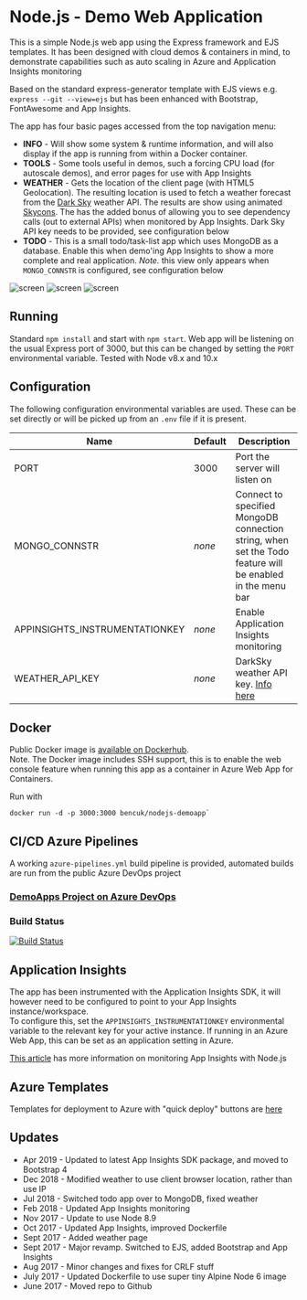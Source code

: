 # Node.js - Demo Web Application
This is a simple Node.js web app using the Express framework and EJS templates. It has been designed with cloud demos & containers in mind, to demonstrate capabilities such as auto scaling in Azure and Application Insights monitoring

Based on the standard express-generator template with EJS views e.g. `express --git --view=ejs` but has been enhanced with Bootstrap, FontAwesome and App Insights.

The app has four basic pages accessed from the top navigation menu:
 - **INFO** - Will show some system & runtime information, and will also display if the app is running from within a Docker container.  
 - **TOOLS** - Some tools useful in demos, such a forcing CPU load (for autoscale demos), and error pages for use with App Insights
 - **WEATHER** - Gets the location of the client page (with HTML5 Geolocation). The resulting location is used to fetch a weather forecast from the [Dark Sky](http://darksky.net) weather API. The results are show using animated [Skycons](https://darkskyapp.github.io/skycons/). The has the added bonus of allowing you to see dependency calls (out to external APIs) when monitored by App Insights. Dark Sky API key needs to be provided, see configuration below
 - **TODO** - This is a small todo/task-list app which uses MongoDB as a database. Enable this when demo'ing App Insights to show a more complete and real application. *Note.* this view only appears when `MONGO_CONNSTR` is configured, see configuration below
 
![screen](https://user-images.githubusercontent.com/14982936/55620041-dfe96480-5791-11e9-8b78-8ff73ec0f239.png)
![screen](https://user-images.githubusercontent.com/14982936/55620043-dfe96480-5791-11e9-9746-3b42a3a41e5f.png)
![screen](https://user-images.githubusercontent.com/14982936/55620045-dfe96480-5791-11e9-94f3-6d788ed447c1.png)


## Running 
Standard `npm install` and start with `npm start`. Web app will be listening on the usual Express port of 3000, but this can be changed by setting the `PORT` environmental variable. Tested with Node v8.x and 10.x


## Configuration 
The following configuration environmental variables are used. These can be set directly or will be picked up from an `.env` file if it is present.

|Name|Default|Description                   |
|----|-------|------------------------------|
|PORT|3000   |Port the server will listen on|
|MONGO_CONNSTR|*none*   |Connect to specified MongoDB connection string, when set the Todo feature will be enabled in the menu bar|
|APPINSIGHTS_INSTRUMENTATIONKEY|*none*    |Enable Application Insights monitoring|
|WEATHER_API_KEY|*none*    |DarkSky weather API key. [Info here](https://darksky.net/dev)|


## Docker 
Public Docker image is [available on Dockerhub](https://hub.docker.com/r/bencuk/nodejs-demoapp/).  
Note. The Docker image includes SSH support, this is to enable the web console feature when running this app as a container in Azure Web App for Containers.  

Run with 
```
docker run -d -p 3000:3000 bencuk/nodejs-demoapp`
```

## CI/CD Azure Pipelines 
A working `azure-pipelines.yml` build pipeline is provided, automated builds are run from the public Azure DevOps project

### [DemoApps Project on Azure DevOps](https://dev.azure.com/bencoleman/DemoApps)

### Build Status
[![Build Status](https://dev.azure.com/bencoleman/DemoApps/_apis/build/status/Build%20nodejs-demoapp?branchName=master)](https://dev.azure.com/bencoleman/DemoApps/_build/latest?definitionId=67&branchName=master)


## Application Insights 
The app has been instrumented with the Application Insights SDK, it will however need to be configured to point to your App Insights instance/workspace.  
To configure this, set the `APPINSIGHTS_INSTRUMENTATIONKEY` environmental variable to the relevant key for your active instance. If running in an Azure Web App, this can be set as an application setting in Azure.

[This article](https://docs.microsoft.com/en-us/azure/application-insights/app-insights-nodejs) has more information on monitoring App Insights with Node.js 

## Azure Templates
Templates for deployment to Azure with "quick deploy" buttons are [here](azure-deploy/)

## Updates
* Apr 2019 - Updated to latest App Insights SDK package, and moved to Bootstrap 4
* Dec 2018 - Modified weather to use client browser location, rather than use IP
* Jul 2018 - Switched todo app over to MongoDB, fixed weather
* Feb 2018 - Updated App Insights monitoring
* Nov 2017 - Update to use Node 8.9
* Oct 2017 - Updated App Insights, improved Dockerfile
* Sept 2017 - Added weather page
* Sept 2017 - Major revamp. Switched to EJS, added Bootstrap and App Insights
* Aug 2017 - Minor changes and fixes for CRLF stuff
* July 2017 - Updated Dockerfile to use super tiny Alpine Node 6 image
* June 2017 - Moved repo to Github

